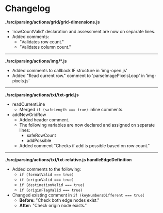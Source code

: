 # Changelog

**./src/parsing/actions/grid/grid-dimensions.js**
* 'rowCountValid' declaration and assessment are now on separate lines.
* Added comments:
	* "Validates row count."
	* "Validates column count."

---

**./src/parsing/actions/img/\*.js**
* Added comments to callback IF structure in 'img-open.js'
* Added "Read current row." comment to 'parseImagePixelsLoop' in 'img-pixels.js'

---

**./src/parsing/actions/txt/txt-grid.js**
* readCurrentLine
	* Merged `if (safeLength === true)` inline comments.
* addNewGridRow
	* Added header comment.
	* The following variables are now declared and assigned on separate lines:
		* safeRowCount
		* addPossible
	* Added comment "Checks if add is possible based on row count."

---

**./src/parsing/actions/txt/txt-relative.js handleEdgeDefinition**
* Added comments to the following:
	* `if (formatValid === true)`
	* `if (originValid === true)`
	* `if (destinationValid === true)`
	* `if (originFlagValid === true)`
* Changed existing comment in `if (keyNumbersDifferent === true)`
	* **Before:** "Check both edge nodes exist."
	* **After:** "Check origin node exists."


